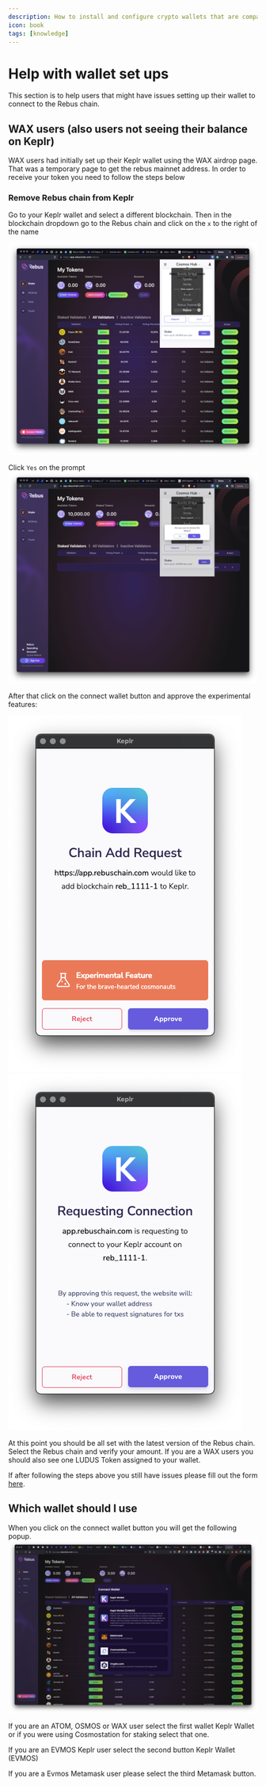 ```yaml
---
description: How to install and configure crypto wallets that are compatible with Rebus
icon: book
tags: [knowledge]
---
```


# Help with wallet set ups

This section is to help users that might have issues setting up their wallet to connect to the Rebus chain.

## WAX users (also users not seeing their balance on Keplr)

WAX users had initially set up their Keplr wallet using the WAX airdrop page. That was a temporary page to get the rebus mainnet address. In order to receive your token you need to follow the steps below

### Remove Rebus chain from Keplr

Go to your Keplr wallet and select a different blockchain.
Then in the blockchain dropdown go to the Rebus chain and click on the `x` to the right of the name

![](<../../public/assets/reset-rebus-1.png>)

Click `Yes` on the prompt
![](<../../public/assets/reset-rebus-2.png>)

After that click on the connect wallet button and approve the experimental features:


![](<../../public/assets/reset-rebus-3.png>)
![](<../../public/assets/reset-rebus-4.png>)

At this point you should be all set with the latest version of the Rebus chain. Select the Rebus chain and verify your amount. If you are a WAX users you should also see one LUDUS Token assigned to your wallet.

If after following the steps above you still have issues please fill out the form [here](https://forms.gle/h2nvK8H2K3WKGXkV9).

## Which wallet should I use

When you click on the connect wallet button you will get the following popup.
![](<../../public/assets/which-wallet.png>)

If you are an ATOM, OSMOS or WAX user select the first wallet Keplr Wallet or if you were using Cosmostation for staking select that one. 

If you are an EVMOS Keplr user select the second button Keplr Wallet (EVMOS)

If you are a Evmos Metamask user please select the third Metamask button.